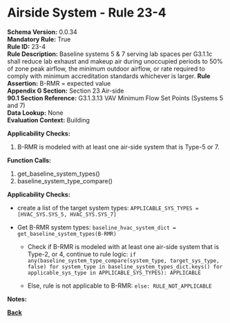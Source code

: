 
# Airside System - Rule 23-4 

**Schema Version:** 0.0.34  
**Mandatory Rule:** True  
**Rule ID:** 23-4  
**Rule Description:** Baseline systems 5 & 7 serving lab spaces per G3.1.1c shall reduce lab exhaust and makeup air during unoccupied periods to 50% of zone peak airflow, the minimum outdoor airflow, or rate required to comply with minimum accreditation standards whichever is larger.
**Rule Assertion:** B-RMR = expected value  
**Appendix G Section:** Section 23 Air-side  
**90.1 Section Reference:** G3.1.3.13 VAV Minimum Flow Set Points (Systems 5 and 7)  
**Data Lookup:** None  
**Evaluation Context:** Building  

**Applicability Checks:**  

1. B-RMR is modeled with at least one air-side system that is Type-5 or 7.  

**Function Calls:**  

1. get_baseline_system_types()
2. baseline_system_type_compare()

**Applicability Checks:**  
- create a list of the target system types: `APPLICABLE_SYS_TYPES = [HVAC_SYS.SYS_5, HVAC_SYS.SYS_7]`
- Get B-RMR system types: `baseline_hvac_system_dict = get_baseline_system_types(B-RMR)`

  - Check if B-RMR is modeled with at least one air-side system that is Type-2, or 4, continue to rule logic: `if any(baseline_system_type_compare(system_type, target_sys_type, false) for system_type in baseline_system_types_dict.keys() for applicable_sys_type in APPLICABLE_SYS_TYPES): APPLICABLE`

  - Else, rule is not applicable to B-RMR: `else: RULE_NOT_APPLICABLE`

**Notes:**

**[Back](../_toc.md)**
